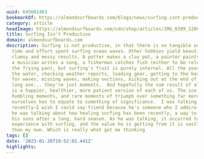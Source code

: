 ```yaml
---
uuid: 645601463
bookmarkOf: https://almondsurfboards.com/blogs/news/surfing-isnt-productive?_kx=WJeE3QQCOcj1C5-kKTUTnVQwLixGXGjdFW4dPGeJnNo%3D.Hb5zTY
category: article
headImage: https://almondsurfboards.com/cdn/shop/articles/IMG_8389_1200x.jpg?v=1668088609
title: Surfing Isn't Productive
domain: almondsurfboards.com
description: Surfing is not productive, in that there is no tangible output of the
  time and effort spent surfing ocean waves. Other hobbies yield beautiful, if not
  clumsy and messy results. A potter makes a clay pot, a painter paints a canvas,
  a musician writes a song, a fisherman catches fish (either to be released or for
  the frying pan), but surfing's fruit is purely internal. All the years spent in
  the water, checking weather reports, loading gear, getting to the beach, paddling
  for waves, missing waves, making sections, kicking out at the end of an unexpectedly
  long one... they're just moments.  And hopefully the sum result of all those moments
  is a happier, healthier, more patient version of each of us. The ice cream headaches,
  humbling moments, and rare moments of triumph over something far more powerful than
  ourselves has to equate to something of significance.  I was talking to an acquaintance
  recently—I wish I could say friend because he's someone who I admire greatly—and
  he was talking about how healing surfing has been recently, a way to connect with
  his sons after a long, hard season. As he was talking, it occurred to me that his
  experience with surfing, and the value he is getting from it is vastly different
  than my own. Which is really what got me thinking
tags: []
date: '2023-01-26T19:52:02.441Z'
highlights: 
---
```



